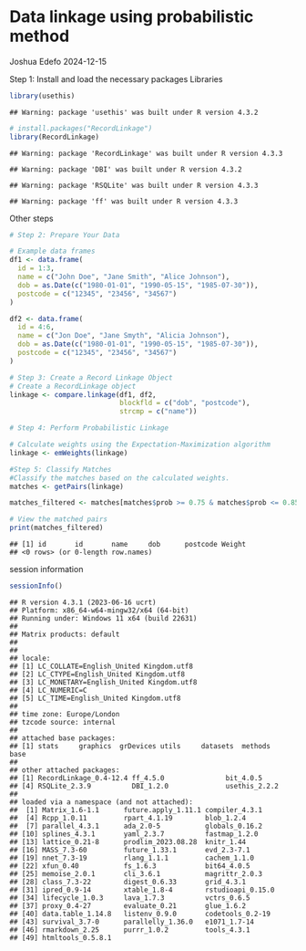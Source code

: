 Data linkage using probabilistic method
================
Joshua Edefo
2024-12-15

Step 1: Install and load the necessary packages Libraries

``` r
library(usethis)
```

    ## Warning: package 'usethis' was built under R version 4.3.2

``` r
# install.packages("RecordLinkage")
library(RecordLinkage)
```

    ## Warning: package 'RecordLinkage' was built under R version 4.3.3

    ## Warning: package 'DBI' was built under R version 4.3.2

    ## Warning: package 'RSQLite' was built under R version 4.3.3

    ## Warning: package 'ff' was built under R version 4.3.3

Other steps

``` r
# Step 2: Prepare Your Data

# Example data frames
df1 <- data.frame(
  id = 1:3,
  name = c("John Doe", "Jane Smith", "Alice Johnson"),
  dob = as.Date(c("1980-01-01", "1990-05-15", "1985-07-30")),
  postcode = c("12345", "23456", "34567")
)

df2 <- data.frame(
  id = 4:6,
  name = c("Jon Doe", "Jane Smyth", "Alicia Johnson"),
  dob = as.Date(c("1980-01-01", "1990-05-15", "1985-07-30")),
  postcode = c("12345", "23456", "34567")
)

# Step 3: Create a Record Linkage Object
# Create a RecordLinkage object
linkage <- compare.linkage(df1, df2, 
                           blockfld = c("dob", "postcode"), 
                           strcmp = c("name"))

# Step 4: Perform Probabilistic Linkage

# Calculate weights using the Expectation-Maximization algorithm
linkage <- emWeights(linkage)
```

``` r
#Step 5: Classify Matches
#Classify the matches based on the calculated weights.
matches <- getPairs(linkage)

matches_filtered <- matches[matches$prob >= 0.75 & matches$prob <= 0.85, ]

# View the matched pairs
print(matches_filtered)
```

    ## [1] id       id       name     dob      postcode Weight  
    ## <0 rows> (or 0-length row.names)

session information

``` r
sessionInfo()
```

    ## R version 4.3.1 (2023-06-16 ucrt)
    ## Platform: x86_64-w64-mingw32/x64 (64-bit)
    ## Running under: Windows 11 x64 (build 22631)
    ## 
    ## Matrix products: default
    ## 
    ## 
    ## locale:
    ## [1] LC_COLLATE=English_United Kingdom.utf8 
    ## [2] LC_CTYPE=English_United Kingdom.utf8   
    ## [3] LC_MONETARY=English_United Kingdom.utf8
    ## [4] LC_NUMERIC=C                           
    ## [5] LC_TIME=English_United Kingdom.utf8    
    ## 
    ## time zone: Europe/London
    ## tzcode source: internal
    ## 
    ## attached base packages:
    ## [1] stats     graphics  grDevices utils     datasets  methods   base     
    ## 
    ## other attached packages:
    ## [1] RecordLinkage_0.4-12.4 ff_4.5.0               bit_4.0.5             
    ## [4] RSQLite_2.3.9          DBI_1.2.0              usethis_2.2.2         
    ## 
    ## loaded via a namespace (and not attached):
    ##  [1] Matrix_1.6-1.1      future.apply_1.11.1 compiler_4.3.1     
    ##  [4] Rcpp_1.0.11         rpart_4.1.19        blob_1.2.4         
    ##  [7] parallel_4.3.1      ada_2.0-5           globals_0.16.2     
    ## [10] splines_4.3.1       yaml_2.3.7          fastmap_1.2.0      
    ## [13] lattice_0.21-8      prodlim_2023.08.28  knitr_1.44         
    ## [16] MASS_7.3-60         future_1.33.1       evd_2.3-7.1        
    ## [19] nnet_7.3-19         rlang_1.1.1         cachem_1.1.0       
    ## [22] xfun_0.40           fs_1.6.3            bit64_4.0.5        
    ## [25] memoise_2.0.1       cli_3.6.1           magrittr_2.0.3     
    ## [28] class_7.3-22        digest_0.6.33       grid_4.3.1         
    ## [31] ipred_0.9-14        xtable_1.8-4        rstudioapi_0.15.0  
    ## [34] lifecycle_1.0.3     lava_1.7.3          vctrs_0.6.5        
    ## [37] proxy_0.4-27        evaluate_0.21       glue_1.6.2         
    ## [40] data.table_1.14.8   listenv_0.9.0       codetools_0.2-19   
    ## [43] survival_3.7-0      parallelly_1.36.0   e1071_1.7-14       
    ## [46] rmarkdown_2.25      purrr_1.0.2         tools_4.3.1        
    ## [49] htmltools_0.5.8.1
